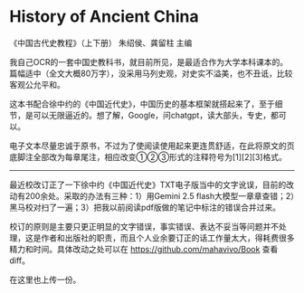# History of Ancient China

《中国古代史教程》（上下册） 朱绍侯、龚留柱 主编

我自己OCR的一套中国史教科书，就目前所见，是最适合作为大学本科课本的。篇幅适中（全文大概80万字），没采用马列史观，对史实不溢美，也不丑诋，比较客观公允平和。

这本书配合徐中约的《中国近代史》，中国历史的基本框架就搭起来了，至于细节，是可以无限逼近的。想了解，Google，问chatgpt，读大部头，专史，都可以。

电子文本尽量忠诚于原书，不过为了使阅读使用起来更连贯舒适，在此将原文的页底脚注全部改为每章尾注，相应改变①②③形式的注释符号为[1][2][3]格式。

***

最近校改订正了一下徐中约《中国近代史》TXT电子版当中的文字讹误，目前的改动有200余处。采取的办法有三种：1）用Gemini 2.5 flash大模型一章章查错；2）黑马校对扫了一遍；3）把我以前阅读pdf版做的笔记中标注的错误合并过来。

校订的原则是主要只更正明显的文字错误，事实错误、表达不妥当等问题并不处理，这是作者和出版社的职责，而且个人业余要订正的话工作量太大，得耗费很多精力和时间。具体改动之处可以在 https://github.com/mahavivo/Book 查看diff。

在这里也上传一份。